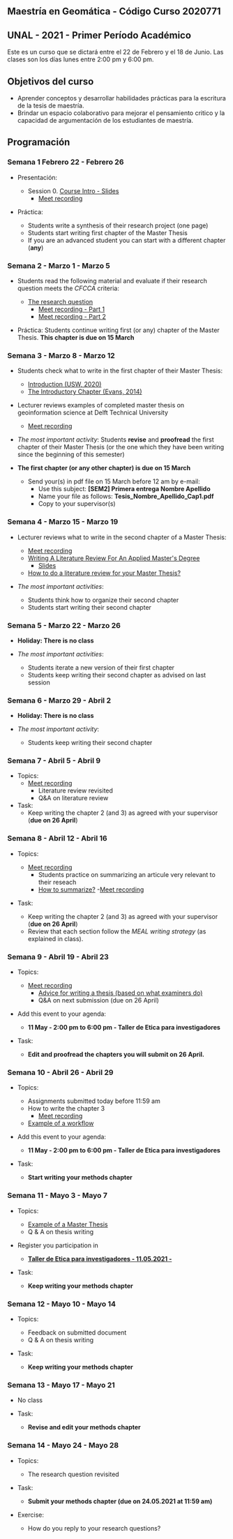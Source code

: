## Maestría en Geomática -   Código Curso 2020771
## UNAL - 2021 - Primer Período Académico 

Este es un curso que se dictará entre el  22 de Febrero y el 18 de Junio.
Las clases son los días lunes  entre 2:00 pm y 6:00 pm.

## Objetivos del curso

- Aprender conceptos y desarrollar habilidades prácticas para la escritura de la tesis de maestría.
- Brindar un espacio colaborativo para mejorar el pensamiento critico y la capacidad de argumentación de los estudiantes de maestría.

## Programación

### Semana 1  Febrero 22 - Febrero 26 

- Presentación:
  - Session 0.  [Course Intro - Slides](https://ials.github.io/seminario/sem_S0.html)
    - [Meet recording](https://drive.google.com/file/d/1VgBHsdrNbn15tiEuukpVEdlLw9DDbSw3/view?usp=sharing)
 
- Práctica:
  - Students write a synthesis of their research project (one page)
  - Students start writing first chapter of the Master Thesis
  - If you are an advanced student you can start with a different chapter (**any**)

### Semana 2 -  Marzo 1 - Marzo 5

- Students read the following material and evaluate if their research question meets the *CFCCA* criteria:
  - [The research question](https://libguides.msvu.ca/c.php?g=707361&p=5034449#s-lg-box-15836684)
    - [Meet recording - Part 1](https://drive.google.com/file/d/1mWr9DNYYSv4SL-gmRdhcewjvrpZv5MSt/view?usp=sharing)
    - [Meet recording - Part 2](https://drive.google.com/file/d/1WXDWFXB7Jb6fN5WATCgl4ueZxewMT968/view?usp=sharing)

  
- Práctica:
  Students continue writing first (or any) chapter of the Master Thesis. **This chapter is due on 15 March**
 
### Semana 3 - Marzo 8 - Marzo 12

- Students check  what to write in the first chapter of their Master Thesis:
  - [Introduction (USW, 2020)](https://student.unsw.edu.au/introductions)
  - [The Introductory Chapter (Evans, 2014)](https://drive.google.com/file/d/17vNf_QX6Fh-yfVzO3u-5sZc3gN5KS4D_/view?usp=sharing)

- Lecturer reviews examples of completed master thesis on geoinformation science  at Delft Technical University
  - [Meet recording](https://drive.google.com/file/d/1VZoUMKFUxDi_pGx_A3DZJhzjAPldMV0Z/view?usp=sharing)

- *The most important activity*:
  Students **revise** and **proofread** the first chapter of their Master Thesis  (or the one which they have been writing since the beginning of this semester)

- **The first chapter (or any other chapter) is due on 15 March**
  - Send your(s) in pdf file on 15 March before 12 am  by e-mail:
    - Use this subject: **[SEM2]  Primera entrega  Nombre Apellido**
    - Name your file as follows:  **Tesis_Nombre_Apellido_Cap1.pdf**
    - Copy to your supervisor(s)
  
### Semana 4 - Marzo 15 - Marzo 19

- Lecturer reviews what to write in the second chapter of a Master Thesis:
  - [Meet recording](https://drive.google.com/file/d/14btD-ltcvYXnffsAMTHo8vXjnMI2nlh_/view?usp=sharing)
  - [Writing A Literature Review For An Applied Master's Degree](https://repository.upenn.edu/cgi/viewcontent.cgi?article=1022&context=od_working_papers)
    - [Slides](https://drive.google.com/file/d/1S9Unijk4A9EruMZLmyI8qxph_eHIL6uc/view?usp=sharing) 
  - [How to do a literature review for your Master Thesis?](https://www.unil.ch/hec/files/live/sites/hec/files/doc/master/mscis/how-to-do-a-literature-review-for-your-master-thesis.pdf)
  
- *The most important activities*:
  - Students think how to organize their second chapter
  - Students start writing their second chapter
  
### Semana 5 - Marzo 22 - Marzo 26

- **Holiday: There is no class** 

- *The most important activities*:
  - Students iterate a new version of their first chapter
  - Students keep writing their second chapter as advised on last session


### Semana 6 - Marzo 29 - Abril 2

- **Holiday: There is no class** 

- *The most important activity*:
  - Students keep writing their second chapter 

### Semana 7 - Abril 5 - Abril 9

- Topics: 
  - [Meet recording](https://drive.google.com/file/d/1ahjufT3FXtDetb4-Q7g6BixMb6xrc_TN/view?usp=sharing)
    -	Literature review revisited
    -	Q&A on literature review
- Task:
  -	Keep writing the chapter 2 (and 3) as agreed with your supervisor (**due on 26 April**)

### Semana 8 - Abril 12 - Abril 16

- Topics: 
  - [Meet recording](https://drive.google.com/file/d/16L6c8O4bo7LeK61frjn2WZ7chIFNX_29/view?usp=sharing)
    -	Students practice on summarizing an articule very relevant to their reseach
    -	[How to summarize?](https://drive.google.com/file/d/1BgdsWxtgl-gBCccpd-fBTKJjFGQ0tXCf/view?usp=sharing)
      -[Meet recording](https://drive.google.com/file/d/1kVvBZCxTsMpwU_-N7mSRfYTLWE_uP7LJ/view?usp=sharing)
   
- Task:
  -	Keep writing the chapter 2 (and 3) as agreed with your supervisor (**due on 26 April**)
  -	Review that each section follow the *MEAL writing strategy* (as explained in class).

### Semana 9 - Abril 19 - Abril 23

- Topics: 
  - [Meet recording]()
    -	[Advice for writing a thesis (based on what examiners do)](https://www.tandfonline.com/doi/full/10.1080/23265507.2017.1300862)
    -	Q&A on next submission (due on 26 April)

- Add this event to your agenda:
  - **11 May -  2:00 pm to 6:00 pm -  Taller de Etica para investigadores**
  
- Task:
  -	**Edit and proofread the chapters you will submit on 26 April.**

### Semana 10 - Abril 26 - Abril 29

- Topics: 
  - Assignments submitted today before 11:59 am
  - How to write the chapter 3
    - [Meet recording](https://drive.google.com/file/d/1b11-iChNaOc0niJwYTLRecv4D6V-rapE/view?usp=sharing)
  - [Example of a workflow](https://drive.google.com/file/d/1X72JinVkj3j-TSgMtWiyezMe2o-pu8z8/view?usp=sharing)

- Add this event to your agenda:
  - **11 May -  2:00 pm to 6:00 pm -  Taller de Etica para investigadores**
  
- Task:
  -	**Start writing your methods chapter**

### Semana 11 - Mayo 3 - Mayo 7

- Topics: 
  - [Example of a Master Thesis](https://drive.google.com/file/d/1ZePdClvqiB6cv-sFO-3EDc0qSa5gsD_P/view?usp=sharing)
  - Q & A on thesis writing 

- Register you participation in 
  - [**Taller de Etica para investigadores - 11.05.2021 -**](http://bit.ly/TallerEticaFCA-1)
  
- Task:
  -	**Keep writing your methods chapter**

### Semana 12 - Mayo 10 - Mayo 14

- Topics: 
  - Feedback on submitted document
  - Q & A on thesis writing 

- Task:
  -	**Keep writing your methods chapter**

### Semana 13 - Mayo 17 - Mayo 21

- No class 

- Task:
  -	**Revise and edit your methods chapter**

### Semana 14 - Mayo 24 - Mayo 28

- Topics: 
  - The research question revisited

- Task:
  -	**Submit your methods chapter (due on 24.05.2021 at 11:59 am)**

- Exercise:
  -	How do you reply to your research questions?
